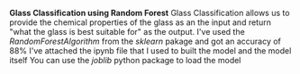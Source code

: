 **Glass Classification using Random Forest**
Glass Classification allows us to provide the chemical properties of the glass as an the input and return "what the glass is best suitable for" as the output.
I've used the *RandomForestAlgorithm* from the *sklearn* pakage and got an accuracy of 88%
I've attached the ipynb file that I used to built the model and the model itself 
You can use the *joblib* python package to load the model
